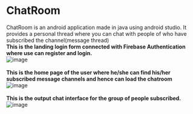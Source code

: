# ChatRoom
ChatRoom is an android application made in java using android studio. It provides a personal thread where you can chat with people of who have subscribed the channel(message thread)<br/>
<b>This is the landing login form connected with Firebase Authentication where use can register and login.</b><br/>
![image](https://user-images.githubusercontent.com/64903405/96452736-17661780-1237-11eb-9a26-21b446cfd552.png)<br/><br/>
<b>This is the home page of the user where he/she can find his/her subscribed message channels and hence can load the chatroom</b><br/>
![image](https://user-images.githubusercontent.com/64903405/96451459-3cf22180-1235-11eb-9a09-b6de0026c6de.png)<br/><br/>
<b>This is the output chat interface for the group of people subscribed.</b>
![image](https://user-images.githubusercontent.com/64903405/96452499-b8080780-1236-11eb-9fbb-780f84e47ec3.png)


